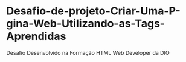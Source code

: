 # Desafio-de-projeto-Criar-Uma-P-gina-Web-Utilizando-as-Tags-Aprendidas
Desafio Desenvolvido na Formação HTML Web Developer da DIO
